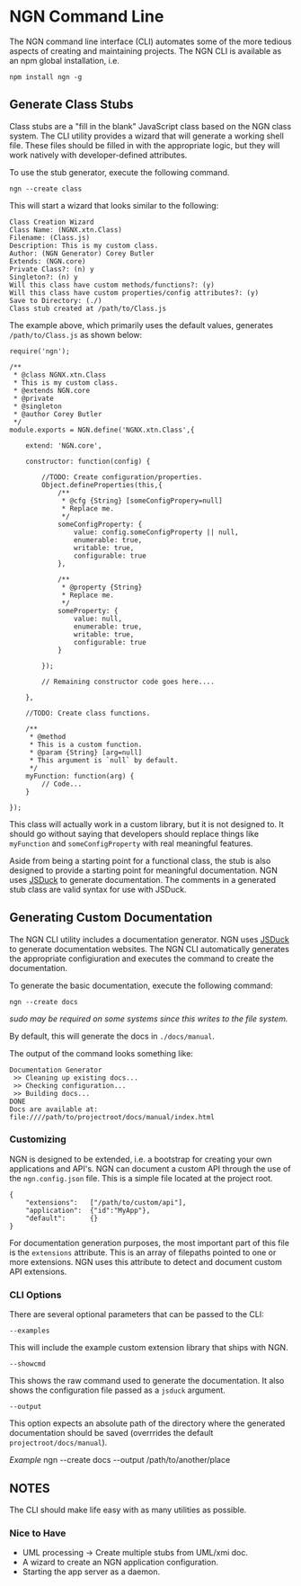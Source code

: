 NGN Command Line
================
The NGN command line interface (CLI) automates some of the more tedious aspects
of creating and maintaining projects. The NGN CLI is available as an npm global
installation, i.e.

	npm install ngn -g

## Generate Class Stubs

Class stubs are a "fill in the blank" JavaScript class based on the NGN class system. 
The CLI utility provides a wizard that will generate a working shell file. These files
should be filled in with the appropriate logic, but they will work natively with
developer-defined attributes.

To use the stub generator, execute the following command.

`ngn --create class`

This will start a wizard that looks similar to the following:

	Class Creation Wizard
	Class Name: (NGNX.xtn.Class) 
	Filename: (Class.js) 
	Description: This is my custom class.
	Author: (NGN Generator) Corey Butler
	Extends: (NGN.core) 
	Private Class?: (n) y
	Singleton?: (n) y
	Will this class have custom methods/functions?: (y) 
	Will this class have custom properties/config attributes?: (y) 
	Save to Directory: (./) 
	Class stub created at /path/to/Class.js

The example above, which primarily uses the default values, generates `/path/to/Class.js` as shown below:

	require('ngn');
	
	/**
	 * @class NGNX.xtn.Class
	 * This is my custom class.
	 * @extends NGN.core
	 * @private
	 * @singleton
	 * @author Corey Butler
	 */
	module.exports = NGN.define('NGNX.xtn.Class',{
	
	    extend: 'NGN.core',
	
	    constructor: function(config) {
	
	        //TODO: Create configuration/properties.
	        Object.defineProperties(this,{
	            /**
	             * @cfg {String} [someConfigPropery=null]
	             * Replace me.
	             */
	            someConfigProperty: {
	                value: config.someConfigProperty || null,
	                enumerable: true,
	                writable: true,
	                configurable: true
	            },
	
	            /**
	             * @property {String}
	             * Replace me.
	             */
	            someProperty: {
	                value: null,
	                enumerable: true,
	                writable: true,
	                configurable: true
	            }
	
	        });
	
	        // Remaining constructor code goes here....
	
	    },
	
	    //TODO: Create class functions.
	
	    /**
	     * @method
	     * This is a custom function.
	     * @param {String} [arg=null]
	     * This argument is `null` by default.
	     */
	    myFunction: function(arg) {
	        // Code...
	    }
	
	});

This class will actually work in a custom library, but it is not designed to.
It should go without saying that developers should replace things like 
`myFunction` and `someConfigProperty` with real meaningful features.

Aside from being a starting point for a functional class, the stub is also designed
to provide a starting point for meaningful documentation. NGN uses [JSDuck](https://github.com/senchalabs/jsduck)
to generate documentation. The comments in a generated stub class are valid syntax
for use with JSDuck.


## Generating Custom Documentation

The NGN CLI utility includes a documentation generator. NGN uses [JSDuck](https://github.com/senchalabs/jsduck) to
generate documentation websites. The NGN CLI automatically generates the appropriate
configiuration and executes the command to create the documentation.

To generate the basic documentation, execute the following command:

`ngn --create docs`

_sudo may be required on some systems since this writes to the file system._

By default, this will generate the docs in `./docs/manual`.

The output of the command looks something like:

	Documentation Generator
	 >> Cleaning up existing docs...
	 >> Checking configuration...
	 >> Building docs...
	DONE
	Docs are available at: file:////path/to/projectroot/docs/manual/index.html

### Customizing

NGN is designed to be extended, i.e. a bootstrap for creating your own applications
and API's. NGN can document a custom API through the use of the `ngn.config.json` file.
This is a simple file located at the project root.

	{
		"extensions": 	["/path/to/custom/api"],
		"application":	{"id":"MyApp"},
		"default":		{}
	}

For documentation generation purposes, the most important part of this file is the `extensions`
attribute. This is an array of filepaths pointed to one or more extensions. NGN uses this 
attribute to detect and document custom API extensions.

### CLI Options

There are several optional parameters that can be passed to the CLI:

`--examples`

This will include the example custom extension library that ships with NGN.

`--showcmd`

This shows the raw command used to generate the documentation. It also shows
the configuration file passed as a `jsduck` argument. 

`--output`

This option expects an absolute path of the directory where the generated documentation
should be saved (overrrides the default `projectroot/docs/manual`).

_Example_
	ngn --create docs --output /path/to/another/place


## NOTES

The CLI should make life easy with as many utilities as possible.

### Nice to Have
* UML processing -> Create multiple stubs from UML/xmi doc.
* A wizard to create an NGN application configuration.
* Starting the app server as a daemon.
